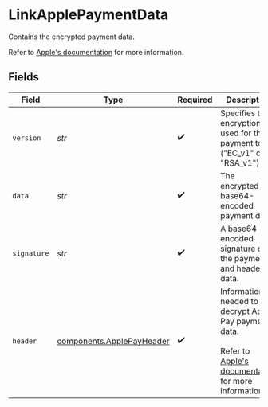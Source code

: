 # LinkApplePaymentData

  Contains the encrypted payment data.

  Refer to [Apple's documentation](https://developer.apple.com/documentation/apple_pay_on_the_web/applepaypaymenttoken/1916115-paymentdata) 
  for more information.


## Fields

| Field                                                                                                                                                                                                                   | Type                                                                                                                                                                                                                    | Required                                                                                                                                                                                                                | Description                                                                                                                                                                                                             | Example                                                                                                                                                                                                                 |
| ----------------------------------------------------------------------------------------------------------------------------------------------------------------------------------------------------------------------- | ----------------------------------------------------------------------------------------------------------------------------------------------------------------------------------------------------------------------- | ----------------------------------------------------------------------------------------------------------------------------------------------------------------------------------------------------------------------- | ----------------------------------------------------------------------------------------------------------------------------------------------------------------------------------------------------------------------- | ----------------------------------------------------------------------------------------------------------------------------------------------------------------------------------------------------------------------- |
| `version`                                                                                                                                                                                                               | *str*                                                                                                                                                                                                                   | :heavy_check_mark:                                                                                                                                                                                                      | Specifies the encryption used for the payment token ("EC_v1" or "RSA_v1").                                                                                                                                              | EC_v1                                                                                                                                                                                                                   |
| `data`                                                                                                                                                                                                                  | *str*                                                                                                                                                                                                                   | :heavy_check_mark:                                                                                                                                                                                                      | The encrypted, base64-encoded payment data.                                                                                                                                                                             | 3+f4oOTwPa6f1UZ6tG...CE=                                                                                                                                                                                                |
| `signature`                                                                                                                                                                                                             | *str*                                                                                                                                                                                                                   | :heavy_check_mark:                                                                                                                                                                                                      | A base64 encoded signature of the payment and header data.                                                                                                                                                              | MIAGCSqGSIb3DQ.AAAA==                                                                                                                                                                                                   |
| `header`                                                                                                                                                                                                                | [components.ApplePayHeader](../../models/components/applepayheader.md)                                                                                                                                                  | :heavy_check_mark:                                                                                                                                                                                                      | Information needed to decrypt Apple Pay payment data.<br/><br/>Refer to [Apple's documentation](https://developer.apple.com/documentation/passkit/payment-token-format-reference#Header-keys-and-values) <br/>for more information. |                                                                                                                                                                                                                         |